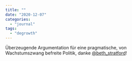 ```yaml
---
title: ""
date: "2020-12-07"
categories: 
  - "journal"
tags: 
  - "degrowth"
---
```


Überzeugende Argumentation für eine pragmatische, von Wachstumszwang befreite Politik, danke [@beth\_stratford](https://twitter.com/beth_stratford "Beth Stratford / Twitter")!
